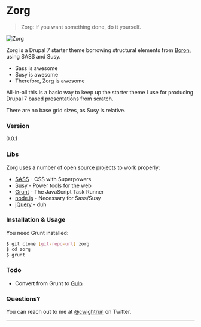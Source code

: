 # Zorg

> Zorg: If you want something done, do it yourself.

![Zorg](http://img2.wikia.nocookie.net/__cb20120505004033/villains/images/2/28/Jean-Baptiste_Emanuel_Zorg.jpg)

Zorg is a Drupal 7 starter theme borrowing structural elements from [Boron], using SASS and Susy.

  - Sass is awesome
  - Susy is awesome
  - Therefore, Zorg is awesome

All-in-all this is a basic way to keep up the starter theme I use for producing Drupal 7 based presentations from scratch.

There are no base grid sizes, as Susy is relative.

### Version
0.0.1

### Libs

Zorg uses a number of open source projects to work properly:

* [SASS] - CSS with Superpowers
* [Susy] - Power tools for the web
* [Grunt] - The JavaScript Task Runner
* [node.js] - Necessary for Sass/Susy
* [jQuery] - duh

### Installation & Usage

You need Grunt installed:

```sh
$ git clone [git-repo-url] zorg
$ cd zorg
$ grunt
```

### Todo

* Convert from Grunt to [Gulp]

### Questions?

You can reach out to me at [@cwightrun] on Twitter.

---

[Boron]:https://www.drupal.org/project/boron
[Sass]:http://sass-lang.com/
[Susy]:http://susy.oddbird.net/
[Grunt]:http://gruntjs.com/
[Gulp]:http://gulpjs.com/
[node.js]:http://nodejs.org
[jQuery]:http://jquery.com
[@cwightrun]:http://twitter.com/cwightrun
